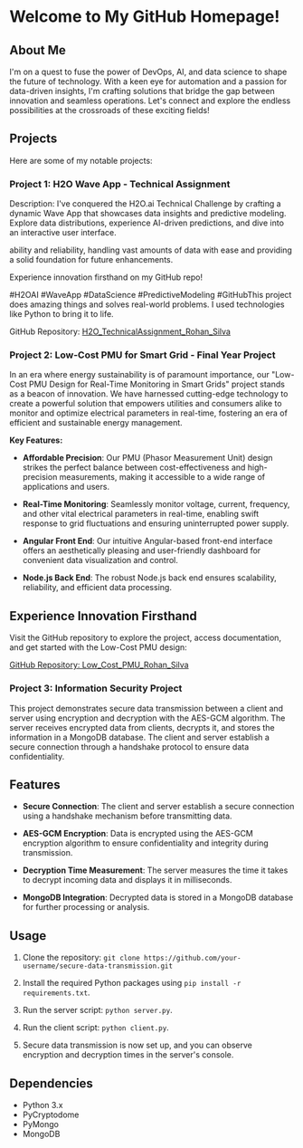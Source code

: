 # Welcome to My GitHub Homepage!

## About Me
I'm on a quest to fuse the power of DevOps, AI, and data science to shape the future of technology. With a keen eye for automation and a passion for data-driven insights, I'm crafting solutions that bridge the gap between innovation and seamless operations. Let's connect and explore the endless possibilities at the crossroads of these exciting fields!

## Projects
Here are some of my notable projects:

### Project 1: H2O Wave App - Technical Assignment
Description: I've conquered the H2O.ai Technical Challenge by crafting a dynamic Wave App that showcases data insights and predictive modeling. Explore data distributions, experience AI-driven predictions, and dive into an interactive user interface.

ability and reliability, handling vast amounts of data with ease and providing a solid foundation for future enhancements.

Experience innovation firsthand on my GitHub repo!

#H2OAI #WaveApp #DataScience #PredictiveModeling #GitHubThis project does amazing things and solves real-world problems. I used technologies like Python to bring it to life.

GitHub Repository: [H2O_TechnicalAssignment_Rohan_Silva](https://github.com/silvarohan18/H2O_TechnicalAssignment_Rohan_Silva)


### Project 2: Low-Cost PMU for Smart Grid - Final Year Project

In an era where energy sustainability is of paramount importance, our "Low-Cost PMU Design for Real-Time Monitoring in Smart Grids" project stands as a beacon of innovation. We have harnessed cutting-edge technology to create a powerful solution that empowers utilities and consumers alike to monitor and optimize electrical parameters in real-time, fostering an era of efficient and sustainable energy management.

**Key Features:**

- **Affordable Precision**: Our PMU (Phasor Measurement Unit) design strikes the perfect balance between cost-effectiveness and high-precision measurements, making it accessible to a wide range of applications and users.

- **Real-Time Monitoring**: Seamlessly monitor voltage, current, frequency, and other vital electrical parameters in real-time, enabling swift response to grid fluctuations and ensuring uninterrupted power supply.

- **Angular Front End**: Our intuitive Angular-based front-end interface offers an aesthetically pleasing and user-friendly dashboard for convenient data visualization and control.

- **Node.js Back End**: The robust Node.js back end ensures scalability, reliability, and efficient data processing.

## Experience Innovation Firsthand

Visit the GitHub repository to explore the project, access documentation, and get started with the Low-Cost PMU design:

[GitHub Repository: Low_Cost_PMU_Rohan_Silva](https://github.com/your-username/Low_Cost_PMU_Rohan_Silva)

### Project 3: Information Security Project

This project demonstrates secure data transmission between a client and server using encryption and decryption with the AES-GCM algorithm. The server receives encrypted data from clients, decrypts it, and stores the information in a MongoDB database. The client and server establish a secure connection through a handshake protocol to ensure data confidentiality.

## Features

- **Secure Connection**: The client and server establish a secure connection using a handshake mechanism before transmitting data.

- **AES-GCM Encryption**: Data is encrypted using the AES-GCM encryption algorithm to ensure confidentiality and integrity during transmission.

- **Decryption Time Measurement**: The server measures the time it takes to decrypt incoming data and displays it in milliseconds.

- **MongoDB Integration**: Decrypted data is stored in a MongoDB database for further processing or analysis.

## Usage

1. Clone the repository: `git clone https://github.com/your-username/secure-data-transmission.git`

2. Install the required Python packages using `pip install -r requirements.txt`.

3. Run the server script: `python server.py`.

4. Run the client script: `python client.py`.

5. Secure data transmission is now set up, and you can observe encryption and decryption times in the server's console.

## Dependencies

- Python 3.x
- PyCryptodome
- PyMongo
- MongoDB









